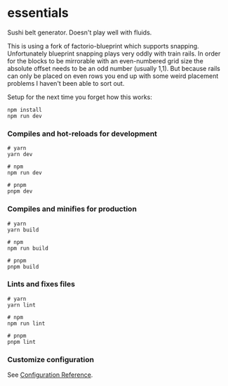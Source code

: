 # essentials

Sushi belt generator. Doesn't play well with fluids.

This is using a fork of factorio-blueprint which supports snapping.
Unfortunately blueprint snapping plays very oddly with train rails. In order for the blocks to be mirrorable with an even-numbered grid size the absolute offset needs to be an odd number (usually 1,1). But because rails can only be placed on even rows you end up with some weird placement problems I haven't been able to sort out.

Setup for the next time you forget how this works:
```
npm install
npm run dev
```

### Compiles and hot-reloads for development

```
# yarn
yarn dev

# npm
npm run dev

# pnpm
pnpm dev
```

### Compiles and minifies for production

```
# yarn
yarn build

# npm
npm run build

# pnpm
pnpm build
```

### Lints and fixes files

```
# yarn
yarn lint

# npm
npm run lint

# pnpm
pnpm lint
```

### Customize configuration

See [Configuration Reference](https://vitejs.dev/config/).
